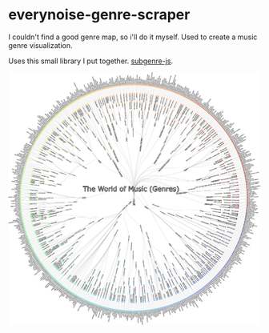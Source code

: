 # everynoise-genre-scraper
I couldn't find a good genre map, so i'll do it myself. Used to create a music genre visualization.

Uses this small library I put together. [subgenre-js](https://github.com/reteps/subgenre-js).

![chart.jpeg](chart.jpeg)
